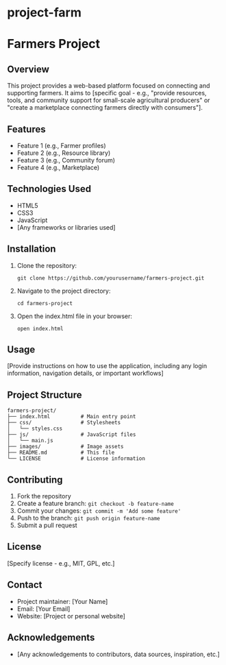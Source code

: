 # project-farm
# Farmers Project

## Overview
This project provides a web-based platform focused on connecting and supporting farmers. It aims to [specific goal - e.g., "provide resources, tools, and community support for small-scale agricultural producers" or "create a marketplace connecting farmers directly with consumers"].

## Features
- Feature 1 (e.g., Farmer profiles)
- Feature 2 (e.g., Resource library)
- Feature 3 (e.g., Community forum)
- Feature 4 (e.g., Marketplace)

## Technologies Used
- HTML5
- CSS3
- JavaScript
- [Any frameworks or libraries used]

## Installation
1. Clone the repository:
   ```
   git clone https://github.com/yourusername/farmers-project.git
   ```
2. Navigate to the project directory:
   ```
   cd farmers-project
   ```
3. Open the index.html file in your browser:
   ```
   open index.html
   ```

## Usage
[Provide instructions on how to use the application, including any login information, navigation details, or important workflows]

## Project Structure
```
farmers-project/
├── index.html          # Main entry point
├── css/                # Stylesheets
│   └── styles.css
├── js/                 # JavaScript files
│   └── main.js
├── images/             # Image assets
├── README.md           # This file
└── LICENSE             # License information
```

## Contributing
1. Fork the repository
2. Create a feature branch: `git checkout -b feature-name`
3. Commit your changes: `git commit -m 'Add some feature'`
4. Push to the branch: `git push origin feature-name`
5. Submit a pull request

## License
[Specify license - e.g., MIT, GPL, etc.]

## Contact
- Project maintainer: [Your Name]
- Email: [Your Email]
- Website: [Project or personal website]

## Acknowledgements
- [Any acknowledgements to contributors, data sources, inspiration, etc.]
